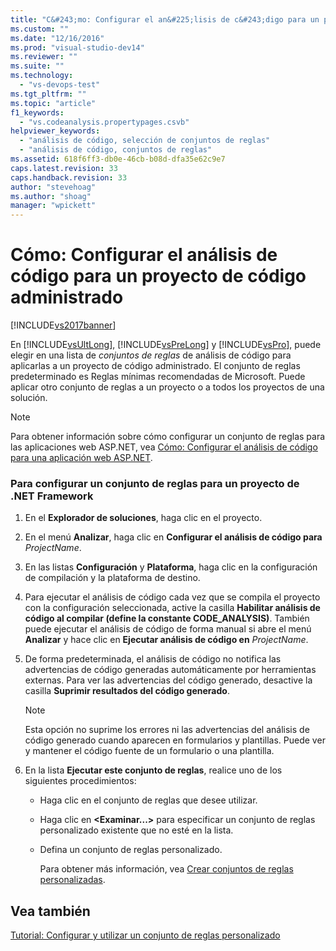 ```yaml
---
title: "C&#243;mo: Configurar el an&#225;lisis de c&#243;digo para un proyecto de c&#243;digo administrado | Microsoft Docs"
ms.custom: ""
ms.date: "12/16/2016"
ms.prod: "visual-studio-dev14"
ms.reviewer: ""
ms.suite: ""
ms.technology: 
  - "vs-devops-test"
ms.tgt_pltfrm: ""
ms.topic: "article"
f1_keywords: 
  - "vs.codeanalysis.propertypages.csvb"
helpviewer_keywords: 
  - "análisis de código, selección de conjuntos de reglas"
  - "análisis de código, conjuntos de reglas"
ms.assetid: 618f6ff3-db0e-46cb-b08d-dfa35e62c9e7
caps.latest.revision: 33
caps.handback.revision: 33
author: "stevehoag"
ms.author: "shoag"
manager: "wpickett"
---
```

# C&#243;mo: Configurar el an&#225;lisis de c&#243;digo para un proyecto de c&#243;digo administrado
[!INCLUDE[vs2017banner](../code-quality/includes/vs2017banner.md)]

En [!INCLUDE[vsUltLong](../code-quality/includes/vsultlong_md.md)], [!INCLUDE[vsPreLong](../code-quality/includes/vsprelong_md.md)] y [!INCLUDE[vsPro](../code-quality/includes/vspro_md.md)], puede elegir en una lista de *conjuntos de reglas* de análisis de código para aplicarlas a un proyecto de código administrado.  El conjunto de reglas predeterminado es Reglas mínimas recomendadas de Microsoft.  Puede aplicar otro conjunto de reglas a un proyecto o a todos los proyectos de una solución.  
  
> [!NOTE]
>  Para obtener información sobre cómo configurar un conjunto de reglas para las aplicaciones web ASP.NET, vea [Cómo: Configurar el análisis de código para una aplicación web ASP.NET](../code-quality/how-to-configure-code-analysis-for-an-aspnet-web-application.md).  
  
### Para configurar un conjunto de reglas para un proyecto de .NET Framework  
  
1.  En el **Explorador de soluciones**, haga clic en el proyecto.  
  
2.  En el menú **Analizar**, haga clic en **Configurar el análisis de código para** *ProjectName*.  
  
3.  En las listas **Configuración** y **Plataforma**, haga clic en la configuración de compilación y la plataforma de destino.  
  
4.  Para ejecutar el análisis de código cada vez que se compila el proyecto con la configuración seleccionada, active la casilla **Habilitar análisis de código al compilar \(define la constante CODE\_ANALYSIS\)**.  También puede ejecutar el análisis de código de forma manual si abre el menú **Analizar** y hace clic en **Ejecutar análisis de código en** *ProjectName*.  
  
5.  De forma predeterminada, el análisis de código no notifica las advertencias de código generadas automáticamente por herramientas externas.  Para ver las advertencias del código generado, desactive la casilla **Suprimir resultados del código generado**.  
  
    > [!NOTE]
    >  Esta opción no suprime los errores ni las advertencias del análisis de código generado cuando aparecen en formularios y plantillas.  Puede ver y mantener el código fuente de un formulario o una plantilla.  
  
6.  En la lista **Ejecutar este conjunto de reglas**, realice uno de los siguientes procedimientos:  
  
    -   Haga clic en el conjunto de reglas que desee utilizar.  
  
    -   Haga clic en **\<Examinar...\>** para especificar un conjunto de reglas personalizado existente que no esté en la lista.  
  
    -   Defina un conjunto de reglas personalizado.  
  
         Para obtener más información, vea [Crear conjuntos de reglas personalizadas](../code-quality/creating-custom-code-analysis-rule-sets.md).  
  
## Vea también  
 [Tutorial: Configurar y utilizar un conjunto de reglas personalizado](../code-quality/walkthrough-configuring-and-using-a-custom-rule-set.md)